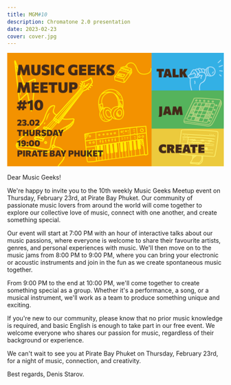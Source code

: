 ```yaml
---
title: MGM#10
description: Chromatone 2.0 presentation
date: 2023-02-23
cover: cover.jpg
---
```


<youtube-embed video="blgN4Rn_0o4"></youtube-embed>

![](./MGM10.png)

Dear Music Geeks!

We're happy to invite you to the 10th weekly Music Geeks Meetup event on Thursday, February 23rd, at Pirate Bay Phuket. Our community of passionate music lovers from around the world will come together to explore our collective love of music, connect with one another, and create something special.

Our event will start at 7:00 PM with an hour of interactive talks about our music passions, where everyone is welcome to share their favourite artists, genres, and personal experiences with music. We'll then move on to the music jams from 8:00 PM to 9:00 PM, where you can bring your electronic or acoustic instruments and join in the fun as we create spontaneous music together.

From 9:00 PM to the end at 10:00 PM, we'll come together to create something special as a group. Whether it's a performance, a song, or a musical instrument, we'll work as a team to produce something unique and exciting.

If you're new to our community, please know that no prior music knowledge is required, and basic English is enough to take part in our free event. We welcome everyone who shares our passion for music, regardless of their background or experience.

We can't wait to see you at Pirate Bay Phuket on Thursday, February 23rd, for a night of music, connection, and creativity.

Best regards,
Denis Starov.